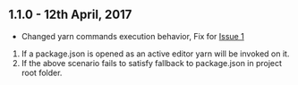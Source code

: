 ## 1.1.0 - 12th April, 2017

* Changed yarn commands execution behavior,
Fix for [Issue 1](https://github.com/gamunu/vscode-yarn/issues/1)

01. If a package.json is opened as an active editor yarn will be invoked on it.
02. If the above scenario fails to satisfy fallback to package.json in project root folder.